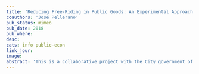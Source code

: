 ```yaml
---
title: 'Reducing Free-Riding in Public Goods: An Experimental Approach to Improving Payment Compliance for Trash Collection in the Dominican Republic'
coauthors: 'José Pellerano'
pub_status: mimeo
pub_date: 2018
pub_where:
desc:
cats: info public-econ
link_jour:
image:
abstract: 'This is a collaborative project with the City government of Santo Domingo to design and evaluate different interventions to improve payment compliance for public garbage collection. In a first stage, we will analyze data on payment histories, as well as undertake targeted interviews and focus groups to gain a deeper understanding of the determinants of payment compliance. In the second stage, we will design and implement several randomized control trials to evaluate different behavioral and non-behavioral approaches to reduce free-riding. The interventions considered are: 1) Informing households about the consequences on their credit history of not paying the bill; 2) A lottery for households with timely payments; 3) Informing households of residential buildings that their building has a debt, 4) Informing citizens about actual compliance rates in high compliance neighborhoods. This will shed light on how to address free-riding and how to improve a state’s capacity to effectively collect payments for government services. This project is funded by J-PAL’s Government Initiative.'
---
```

